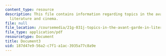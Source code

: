 ```yaml
---
content_type: resource
description: This file contains information regarding topics in the avant-garde in
  literature and cinema.
file: null
file_location: /coursemedia/21g-031j-topics-in-the-avant-garde-in-literature-and-cinema-spring-2003/187d47e956a2c7f1a1ac3935a77c8a9e_MIT21G_031JS03_lecture3.pdf
file_type: application/pdf
resourcetype: Document
title: Document3
uid: 187d47e9-56a2-c7f1-a1ac-3935a77c8a9e
---
```

